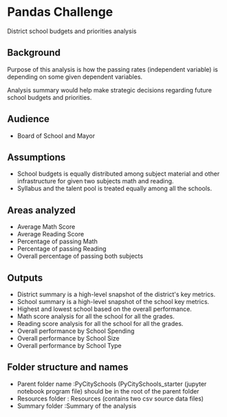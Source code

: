 # Pandas Challenge
District school budgets and priorities analysis

## Background
Purpose of this analysis is how the passing rates (independent variable) is depending on some given dependent variables. 

Analysis summary would help make strategic decisions regarding future school budgets and priorities.

## Audience
- Board of School and Mayor
  
## Assumptions
- School budgets is equally distributed among subject material and other infrastructure for given two subjects math and reading.
- Syllabus and the talent pool is treated equally among all the schools.
## Areas analyzed
- Average Math Score
- Average Reading Score
- Percentage of passing Math
- Percentage of passing Reading
- Overall percentage of passing both subjects
  
## Outputs 
- District summary is a high-level snapshot of the district's key metrics.
- School summary is a high-level snapshot of the school key metrics.
- Highest and lowest school based on the overall performance.
- Math score analysis for all the school for all the grades.
- Reading score analysis for all the school for all the grades.
- Overall performance by School Spending
- Overall performance by School Size
- Overall performance by School Type

## Folder structure and names
- Parent folder name :PyCitySchools (PyCitySchools_starter (jupyter notebook program file) should be in the root of the parent folder 
- Resources folder : Resources (contains two csv source data  files)
- Summary  folder	 :Summary of the analysis 













